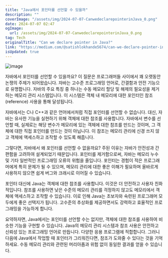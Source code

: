 ```yaml
---
title: "Java에서 포인터를 선언할 수 있을까"
description: ""
coverImage: "/assets/img/2024-07-07-CanwedeclarepointerinJava_0.png"
date: 2024-07-07 02:47
ogImage: 
  url: /assets/img/2024-07-07-CanwedeclarepointerinJava_0.png
tag: Tech
originalTitle: "Can we declare pointer in Java?"
link: "https://medium.com/@satishlokhande5674/can-we-declare-pointer-in-java-a67dfd6ff66f"
isUpdated: true
---
```






![image](/assets/img/2024-07-07-CanwedeclarepointerinJava_0.png)

자바에서 포인터를 선언할 수 있을까요? 이 질문은 프로그래머들 사이에서 꽤 오랫동안 논쟁의 주제가 되어왔습니다. 자바는 고수준 프로그래밍 언어로, 간결함과 안전 기능으로 유명합니다. 자바의 주요 특징 중 하나는 수동 메모리 할당 및 해제의 필요성을 제거하는 메모리 관리 시스템입니다. 이 시스템은 객체 내 메모리에 대한 포인터인 참조(reference) 사용을 통해 달성됩니다.

자바에서는 C나 C++과 같은 언어에서처럼 직접 포인터를 선언할 수 없습니다. 대신, 자바는 유사한 기능을 실현하기 위해 객체에 대한 참조를 사용합니다. 자바에서 변수를 선언할 때, 실제로는 해당 변수가 메모리에 있는 객체에 대한 참조를 만드는 것이며, 그 객체에 대한 직접 포인터를 만드는 것이 아닙니다. 이 참조는 메모리 관리에 신경 쓰지 않고 객체에 액세스하고 조작할 수 있도록 해줍니다.

그렇다면, 자바에서 왜 포인터를 선언할 수 없을까요? 주된 이유는 자바가 안전성과 간편함을 고려하여 설계되었기 때문입니다. 포인터를 제거함으로써, 자바는 메모리 누수 및 기타 일반적인 프로그래밍 오류의 위험을 줄입니다. 포인터는 경험이 적은 프로그래머에게 특히 문제가 될 수 있으며, 메모리 관리에 대한 좋은 이해가 필요하며 올바르게 사용하지 않으면 쉽게 버그와 크래시로 이어질 수 있습니다.

<div class="content-ad"></div>

포인터 대신에 Java는 객체에 대한 참조를 사용합니다. 이것은 더 안전하고 사용자 친화적입니다. 참조를 사용하면 낮은 수준의 메모리 관리를 걱정하지 않고도 메모리에서 객체에 액세스하고 조작할 수 있습니다. 이로 인해 Java는 초보자와 숙련된 프로그래머 모두에게 좋은 선택지가 됩니다. 고수준의 추상화를 제공하면서도 강력하고 효율적인 프로그래밍을 가능하게 합니다.

요약하자면, Java에서는 포인터를 선언할 수는 없지만, 객체에 대한 참조를 사용하여 비슷한 기능을 구현할 수 있습니다. Java의 메모리 관리 시스템과 참조 사용은 안전하고 신뢰성 있는 프로그래밍 언어로 만듭니다. 다양한 응용 프로그램에 적합합니다. 그러니 다음에 Java에서 작업할 때 포인터가 그리워진다면, 참조가 도와줄 수 있다는 것을 기억하세요. 수동 메모리 관리와 관련된 머리아픔과 위험 없이 동일한 결과를 얻을 수 있습니다.